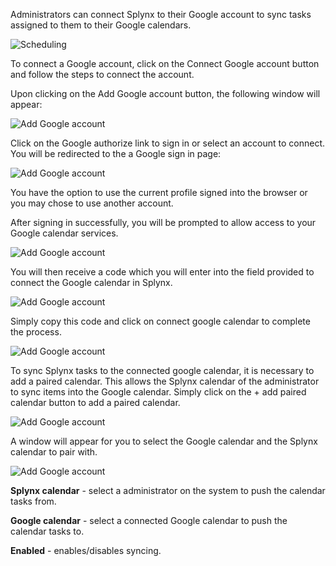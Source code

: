Administrators can connect Splynx to their Google account to sync tasks assigned to them to their Google calendars.

![Scheduling](scheduling.png)

To connect a Google account, click on the Connect Google account button and follow the steps to connect the account.

Upon clicking on the Add Google account button, the following window will appear:

![Add Google account](add_google_account.png)

Click on the Google authorize link to sign in or select an account to connect. You will be redirected to the a Google sign in page:

![Add Google account](google_signin.png)

You have the option to use the current profile signed into the browser or you may chose to use another account.

After signing in successfully, you will be prompted to allow access to your Google calendar services.

![Add Google account](google_signin2.png)

You will then receive a code which you will enter into the field provided to connect the Google calendar in Splynx.

![Add Google account](code.png)

Simply copy this code and click on connect google calendar to complete the process.

![Add Google account](copy_code.png)

To sync Splynx tasks to the connected google calendar, it is necessary to add a paired calendar. This allows the Splynx calendar of the administrator to sync items into the Google calendar. Simply click on the + add paired calendar button to add a paired calendar.

![Add Google account](pair.png)

A window will appear for you to select the Google calendar and the Splynx calendar to pair with.

![Add Google account](pair2.png)

**Splynx calendar** - select a administrator on the system to push the calendar tasks from.

**Google calendar** - select a connected Google calendar to push the calendar tasks to.

**Enabled** -  enables/disables syncing.
